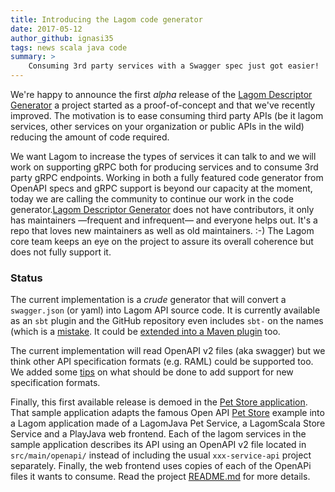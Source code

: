 ```yaml
---
title: Introducing the Lagom code generator
date: 2017-05-12
author_github: ignasi35
tags: news scala java code
summary: >
    Consuming 3rd party services with a Swagger spec just got easier!
---
```


We're happy to announce the first _alpha_ release of the [Lagom Descriptor Generator](https://github.com/lagom/sbt-lagom-descriptor-generator) a project started as a proof-of-concept and that we've recently improved. The motivation is to ease consuming third party APIs (be it lagom services, other services on your organization or public APIs in the wild) reducing the amount of code required.

We want Lagom to increase the types of services it can talk to and we will work on supporting gRPC both for producing services and to consume 3rd party gRPC endpoints. Working in both a fully featured code generator from OpenAPI specs and gRPC support is beyond our capacity at the moment, today we are calling the community to continue our work in the code generator.[Lagom Descriptor Generator](https://github.com/lagom/sbt-lagom-descriptor-generator) does not have contributors, it only has maintainers —frequent and infrequent— and everyone helps out. It's a repo that loves new maintainers as well as old maintainers. :-) The Lagom core team keeps an eye on the project to assure its overall coherence but does not fully support it.

### Status 

The current implementation is a _crude_ generator that will convert a `swagger.json` (or yaml) into Lagom API source code. It is currently available as an `sbt` plugin and the GitHub repository even includes `sbt-` on the names (which is a [mistake](https://github.com/lagom/sbt-lagom-descriptor-generator/issues/4). It could be [extended into a Maven plugin](https://github.com/lagom/sbt-lagom-descriptor-generator/issues/11) too.

The current implementation will read OpenAPI v2 files (aka swagger) but we think other API specification formats (e.g. RAML) could be supported too. We added some [tips](https://github.com/lagom/sbt-lagom-descriptor-generator#supported-specs) on what should be done to add support for new specification formats.

Finally, this first available release is demoed in the [Pet Store application](https://github.com/ignasi35/lagom-pet-store/). That sample application adapts the famous Open API [Pet Store](http://petstore.swagger.io/) example into a Lagom application made of a LagomJava Pet Service, a LagomScala Store Service and a PlayJava web frontend. Each of the lagom services in the sample application describes its API using an OpenAPI v2 file located in `src/main/openapi/` instead of including the usual `xxx-service-api` project separately. Finally, the web frontend uses copies of each of the OpenAPi files it wants to consume. Read the project [README.md](https://github.com/ignasi35/lagom-pet-store/blob/master/README.md) for more details.